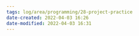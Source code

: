 ```yaml
---
tags: log/area/programming/28-project-practice 
date-created: 2022-04-03 16:26
date-modified: 2022-04-03 16:31
---
```


